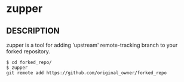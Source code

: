 # zupper

## DESCRIPTION

zupper is a tool for adding 'upstream' remote-tracking branch to your forked repository.

```
$ cd forked_repo/
$ zupper
git remote add https://github.com/original_owner/forked_repo
```
